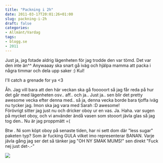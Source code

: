 ```yaml
---
title: "Packning i 2h"
date: 2011-03-17T20:01:26+01:00
slug: packning-i-2h
draft: false
categories:
- Allmänt/Vardag
tags:
- blogg.se
- 2011
---
```

Just ja, jag fotade aldrig lägenheten för jag trodde den var tömd. Det var den inte än^^ Anywaaay ska snart gå iväg och hjälpa mamma att packa i några timmar och dela upp saker :) Kul!  
  
  
I'll catch a grenade for ya <3  
  
Åh. Jag vill bara att den här veckan ska gå fooooort så jag får reda på hur det går med lägenheten osv.. aff.. och ja.. Just ja.. sen blir det pretty awesome vecka efter denna med.. så ja, denna vecka borde bara tjoffa iväg nu tycker jag. Imon ska jag vara med Sarah :D awesome!  
Förövrigt sitter jag just nu och dricker oboy ur en vas. Ja. Haha. var sugen på mycket oboy, och vi använder ändå vasen som stooort jävla glas så jag tog den.. Nu är jag proppmätt =(  
  
Btw . Ni som köpt oboy på senaste tiden, har ni sett dom där "less sugar" paketen typ? Som är fucking GULA vilket imo representerar BANAN. Varje jävla gång jag ser det så tänker jag "OH NY SMAK MUMS!" sen direkt "Fuck nej just det-.-"  
  
![](/assets/images/blogg.se/oboy-nosugar450g_138123796.jpg)